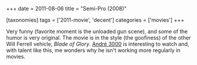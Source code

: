 +++
date = 2011-08-06
title = "Semi-Pro (2008)"

[taxonomies]
tags = ['2011-movie', 'decent']
categories = ['movies']
+++

Very funny (favorite moment is the unloaded gun scene), and some of the
humor is very original. The movie is in the style (the goofiness) of the
other Will Ferrell vehicle, *Blade of Glory*. [André 3000] is
interesting to watch and, with talent like this, me wonders why he
isn\'t working more regularly in movies.

  [André 3000]: http://en.wikipedia.org/wiki/André_3000
